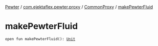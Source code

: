 [Pewter](../../index.md) / [com.ejektaflex.pewter.proxy](../index.md) / [CommonProxy](index.md) / [makePewterFluid](./make-pewter-fluid.md)

# makePewterFluid

`open fun makePewterFluid(): `[`Unit`](https://kotlinlang.org/api/latest/jvm/stdlib/kotlin/-unit/index.html)